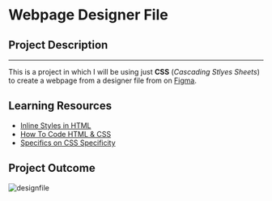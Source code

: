 # Webpage Designer File

## Project Description

-------

This is a project in which I will be using just **CSS** (_Cascading Stlyes Sheets_) to create a webpage from a designer file from on [Figma](https://www.figma.com/). 

## Learning Resources

* [Inline Styles in HTML](https://alu-intranet.hbtn.io/rltoken/1SJ8hD4imW6bcw5tzzeT3Q)
* [How To Code HTML & CSS](https://alu-intranet.hbtn.io/rltoken/D6o845Dj6bWanYggYGQK4A)
* [Specifics on CSS Specificity](https://alu-intranet.hbtn.io/rltoken/Fx7Rohte4tNqh1eboMY2_Q)

## Project Outcome

![designfile](https://www.figma.com/file/I7IGylVJADSigp5f8xWx1G/Homepage-(Copy)?node-id=0%3A1)